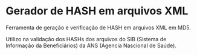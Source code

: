 # Gerador de HASH em arquivos XML
Ferramenta de geração e verificação de HASH em arquivos XML em MD5.

Utilizo na validação dos HASHs dos arquivos do SIB (Sistema de Informação da Beneficiários) da ANS (Agencia Nascional de Saúde). 
